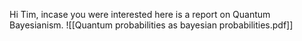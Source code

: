 
Hi Tim, incase you were interested here is a report on Quantum Bayesianism.
![[Quantum probabilities as bayesian probabilities.pdf]]

